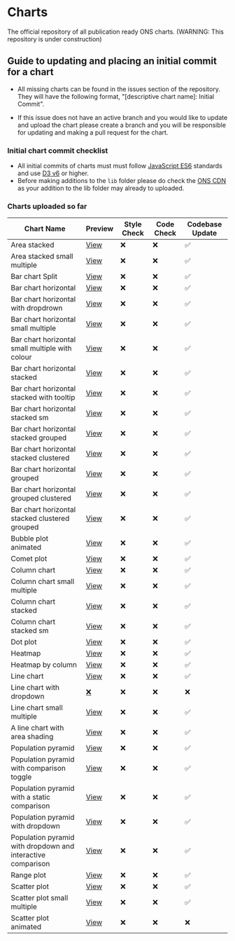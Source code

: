 # Charts

The official repository of all publication ready ONS charts. (WARNING: This repository is under construction)

## Guide to updating and placing an initial commit for a chart

- All missing charts can be found in the issues section of the repository. They will have the following format, "[descriptive chart name]: Initial Commit".

- If this issue does not have an active branch and you would like to update and upload the chart please create a branch and you will be responsible for updating and making a pull request for the chart.

### Initial chart commit checklist

- All initial commits of charts must must follow [JavaScript ES6](https://www.w3schools.com/js/js_es6.asp) standards and use [D3 v6](https://observablehq.com/@d3/d3v6-migration-guide) or higher.
- Before making additions to the `lib` folder please do check the [ONS CDN](https://github.com/ONSdigital/cdn.ons.gov.uk-vendor) as your addition to the lib folder may already to uploaded.

### Charts uploaded so far

| Chart Name                                                  | Preview                                                                                                 | Style Check | Code Check | Codebase Update |
| ----------------------------------------------------------- | ------------------------------------------------------------------------------------------------------- | ----------- | ---------- | --------------- |
| Area stacked                                                | [View](https://onsvisual.github.io/Charts/area-stacked/)                                                | ❌           | ❌          | ✅               |
| Area stacked small multiple                                 | [View](https://onsvisual.github.io/Charts/area-stacked-sm/)                                             | ❌           | ❌          | ✅               |
| Bar chart Split                                             | [View](https://onsvisual.github.io/Charts/bar-chart-horizontal-split/)                                  | ❌           | ❌          | ✅               |
| Bar chart horizontal                                        | [View](https://onsvisual.github.io/Charts/bar-chart-horizontal/)                                        | ❌           | ❌          | ✅               |
| Bar chart horizontal with dropdrown                         | [View](https://onsvisual.github.io/Charts/bar-chart-horizontal-with-dropdown/)                          | ❌           | ❌          | ✅               |
| Bar chart horizontal small multiple                         | [View](https://onsvisual.github.io/Charts/bar-chart-horizontal-stacked-sm/)                             | ❌           | ❌          | ✅               |
| Bar chart horizontal small multiple with colour             | [View](https://onsvisual.github.io/Charts/bar-chart-horizontal-sm-colour/)                              | ❌           | ❌          | ✅               |
| Bar chart horizontal stacked                                | [View](https://onsvisual.github.io/Charts/bar-chart-horizontal-stacked/)                                | ❌           | ❌          | ✅               |
| Bar chart horizontal stacked with tooltip                   | [View](https://onsvisual.github.io/Charts/bar-chart-horizontal-stacked-with-tooltip/)                   | ❌           | ❌          | ✅               |
| Bar chart horizontal stacked sm                             | [View](https://onsvisual.github.io/Charts/bar-chart-horizontal-stacked-sm/)                             | ❌           | ❌          | ✅               |
| Bar chart horizontal stacked grouped                        | [View](https://onsvisual.github.io/Charts/bar-chart-horizontal-stacked-grouped/)                        | ❌           | ❌          | ✅               |
| Bar chart horizontal stacked clustered                      | [View](https://onsvisual.github.io/Charts/bar-chart-horizontal-stacked-clustered/)                      | ❌           | ❌          | ✅               |
| Bar chart horizontal grouped                                | [View](https://onsvisual.github.io/Charts/bar-chart-horizontal-grouped/)                                | ❌           | ❌          | ✅               |
| Bar chart horizontal grouped clustered                      | [View](https://onsvisual.github.io/Charts/bar-chart-horizontal-grouped-clustered/)                      | ❌           | ❌          | ✅               |
| Bar chart horizontal stacked clustered grouped              | [View](https://onsvisual.github.io/Charts/bar-chart-horizontal-stacked-clustered-grouped/)              | ❌           | ❌          | ✅               |
| Bubble plot animated                                        | [View](https://onsvisual.github.io/Charts/bubble-chart-animated)                                        | ❌           | ❌          | ✅               |
| Comet plot                                                  | [View](https://onsvisual.github.io/Charts/comet-plot/)                                                  | ❌           | ❌          | ✅               |
| Column chart                                                | [View](https://onsvisual.github.io/Charts/column-chart/)                                                | ❌           | ❌          | ✅               |
| Column chart small multiple                                 | [View](https://onsvisual.github.io/Charts/column-chart-sm/)                                             | ❌           | ❌          | ✅               |
| Column chart stacked                                        | [View](https://onsvisual.github.io/Charts/column-chart-stacked/)                                        | ❌           | ❌          | ✅               |
| Column chart stacked sm                                     | [View](https://onsvisual.github.io/Charts/bar-chart-vertical-stacked-sm/)                               | ❌           | ❌          | ✅               |
| Dot plot                                                    | [View](https://onsvisual.github.io/Charts/dot-plot/)                                                    | ❌           | ❌          | ✅               |
| Heatmap                                                     | [View](https://onsvisual.github.io/Charts/heatmap/)                                                     | ❌           | ❌          | ✅               |
| Heatmap by column                                           | [View](https://onsvisual.github.io/Charts/heatmap-per-column/)                                          | ❌           | ❌          | ✅               |
| Line chart                                                  | [View](https://onsvisual.github.io/Charts/line-chart/)                                                  | ❌           | ❌          | ✅               |
| Line chart with dropdown                                    | [❌]()                                                                                                   | ❌           | ❌          | ❌               |
| Line chart small multiple                                   | [View](https://onsvisual.github.io/Charts/line-chart-sm/)                                               | ❌           | ❌          | ✅               |
| A line chart with area shading                              | [View](https://onsvisual.github.io/Charts/line-chart-with-area/)                                        | ❌           | ❌          | ✅               |
| Population pyramid                                          | [View](https://onsvisual.github.io/Charts/population-pyramid-static/)                                   | ❌           | ❌          | ✅               |
| Population pyramid with comparison toggle                   | [View](https://onsvisual.github.io/Charts/population-pyramid-with-comparison-toggle/)                   | ❌           | ❌          | ✅               |
| Population pyramid with a static comparison                 | [View](https://onsvisual.github.io/Charts/population-pyramid-static-with-comparison/)                   | ❌           | ❌          | ✅               |
| Population pyramid with dropdown                            | [View](https://onsvisual.github.io/Charts/population-pyramid-with-dropdown/)                            | ❌           | ❌          | ✅               |
| Population pyramid with dropdown and interactive comparison | [View](https://onsvisual.github.io/Charts/population-pyramid-with-dropdown-and-interactive-comparison/) | ❌           | ❌          | ✅               |
| Range plot                                                  | [View](https://onsvisual.github.io/Charts/range-plot/)                                                  | ❌           | ❌          | ✅               |
| Scatter plot                                                | [View](https://onsvisual.github.io/Charts/scatter-plot/)                                                | ❌           | ❌          | ✅               |
| Scatter plot small multiple                                 | [View](https://onsvisual.github.io/Charts/scatter-plot-sm/)                                             | ❌           | ❌          | ✅               |
| Scatter plot animated                                       | [View](https://onsvisual.github.io/Charts/scatter-plot-animated/)                                       | ❌           | ❌          | ❌               |
